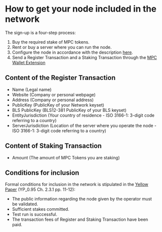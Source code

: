 # How to get your node included in the network

The sign-up is a four-step process:  

1. Buy the required stake of MPC tokens.   
2. Rent or buy a server where you can run the node.   
3. Configure the node in accordance with the description [here](operator.md).  
4. Send a Register Transaction and a Staking Transaction through the [MPC Wallet Extension](https://chrome.google.com/webstore/detail/partisia-wallet/gjkdbeaiifkpoencioahhcilildpjhgh) 

## Content of the Register Transaction

- Name (Legal name)
- Website (Company or personal webpage)
- Address (Company or personal address)
- PublicKey (PublicKey of your Network keyset)
- BLS PublicKey (BLS12-381 PublicKey of your BLS keyset)
- EntityJurisdiction (Your country of residence - ISO 3166-1: 3-digit code referring to a country)
- ServerJurisdiction (Location of the server where you operate the node - ISO 3166-1: 3-digit code referring to a country)

## Content of Staking Transaction

- Amount (The amount of MPC Tokens you are staking)

## Conditions for inclusion

Formal conditions for inclusion in the network is stipulated in the [Yellow Paper](accounts@pbc.foundation) (YP_0.95 Ch. 2.3.1 pp. 11-12):

- The public information regarding the node given by the operator must be validated.
- Sufficient stakes committed.
- Test run is successful.
- The transaction fees of Register and Staking Transaction have been paid.
